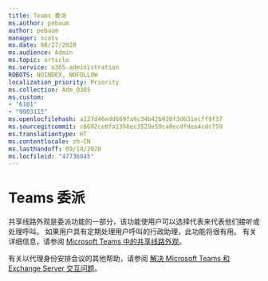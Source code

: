 ```yaml
---
title: Teams 委派
ms.author: pebaum
author: pebaum
manager: scotv
ms.date: 08/27/2020
ms.audience: Admin
ms.topic: article
ms.service: o365-administration
ROBOTS: NOINDEX, NOFOLLOW
localization_priority: Priority
ms.collection: Adm_O365
ms.custom:
- "6181"
- "9003115"
ms.openlocfilehash: a127d46edd669fa9c34b42b930f3d631ecff9f37
ms.sourcegitcommit: c6692ce0fa1358ec3529e59ca0ecdfdea4cdc759
ms.translationtype: HT
ms.contentlocale: zh-CN
ms.lasthandoff: 09/14/2020
ms.locfileid: "47736845"
---
```

# <a name="teams-delegation"></a>Teams 委派

共享线路外观是委派功能的一部分，该功能使用户可以选择代表来代表他们接听或处理呼叫。 如果用户具有定期处理用户呼叫的行政助理，此功能将很有用。 有关详细信息，请参阅 [Microsoft Teams 中的共享线路外观](https://docs.microsoft.com/microsoftteams/shared-line-appearance)。 

有关以代理身份安排会议的其他帮助，请参阅 [解决 Microsoft Teams 和 Exchange Server 交互问题](https://docs.microsoft.com/microsoftteams/troubleshoot/known-issues/teams-exchange-interaction-issue)。